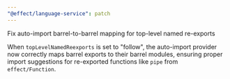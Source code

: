 ```yaml
---
"@effect/language-service": patch
---
```


Fix auto-import barrel-to-barrel mapping for top-level named re-exports

When `topLevelNamedReexports` is set to "follow", the auto-import provider now correctly maps barrel exports to their barrel modules, ensuring proper import suggestions for re-exported functions like `pipe` from `effect/Function`.